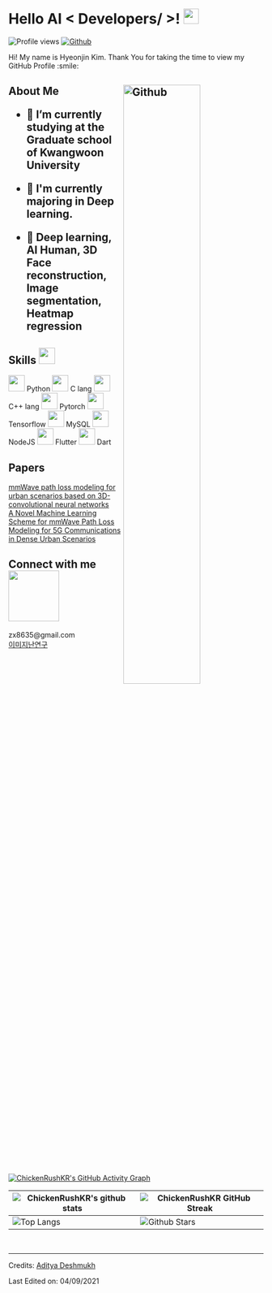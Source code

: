<h1> Hello AI < Developers/ >! <img src = "https://raw.githubusercontent.com/MartinHeinz/MartinHeinz/master/wave.gif" width = 30px> </h1>
<p align='center'>
</p>


![Profile views](https://visitor-badge.glitch.me/badge?page_id=ChickenRushKR.ChickenRushKR)
[![Github](https://img.shields.io/github/followers/ChickenRushKR?label=Follow&style=social)](https://github.com/ChickenRushKR)

<div size='20px'> Hi! My name is Hyeonjin Kim. Thank You for taking the time to view my GitHub Profile :smile: 
</div>

<h2> About Me

<img width="55%" align="right" alt="Github" src="https://raw.githubusercontent.com/onimur/.github/master/.resources/git-header.svg" />

- 🔭 I’m currently studying at the   Graduate school of Kwangwoon University
  
- 🌱 I'm currently majoring in Deep learning.
  
- 💬 Deep learning, AI Human, 3D Face reconstruction, Image segmentation, Heatmap regression
 

<h2> Skills <img src = "https://media2.giphy.com/media/QssGEmpkyEOhBCb7e1/giphy.gif?cid=ecf05e47a0n3gi1bfqntqmob8g9aid1oyj2wr3ds3mg700bl&rid=giphy.gif" width = 32px> </h2>
<img width ='32px' src ='https://raw.githubusercontent.com/rahulbanerjee26/githubAboutMeGenerator/main/icons/python.svg'> Python <img width ='32px' src ='https://raw.githubusercontent.com/rahulbanerjee26/githubAboutMeGenerator/main/icons/c.svg'> C lang <img width ='32px' src ='https://raw.githubusercontent.com/rahulbanerjee26/githubAboutMeGenerator/main/icons/cpp.svg'> C++ lang <img width ='32px' src ='https://raw.githubusercontent.com/rahulbanerjee26/githubAboutMeGenerator/main/icons/pytorch.svg'> Pytorch <img width ='32px' src ='https://raw.githubusercontent.com/rahulbanerjee26/githubAboutMeGenerator/main/icons/tensorflow.svg'> Tensorflow <img width ='32px' src ='https://raw.githubusercontent.com/rahulbanerjee26/githubAboutMeGenerator/main/icons/mysql.svg'> MySQL <img width ='32px' src ='https://raw.githubusercontent.com/rahulbanerjee26/githubAboutMeGenerator/main/icons/nodejs.svg'> NodeJS <img width ='32px' src ='https://raw.githubusercontent.com/rahulbanerjee26/githubAboutMeGenerator/main/icons/flutter.svg'> Flutter <img width ='32px' src ='https://raw.githubusercontent.com/rahulbanerjee26/githubAboutMeGenerator/main/icons/dart.svg'> Dart

<h2> Papers </h2>
  <a href='https://ieeexplore.ieee.org/document/9687274'>mmWave path loss modeling for urban scenarios based on 3D-convolutional neural networks</a><br>
  <a href='https://www.mdpi.com/2079-9292/11/12/1809'>A Novel Machine Learning Scheme for mmWave Path Loss Modeling for 5G Communications in Dense Urban Scenarios</a>
  

  
<h2> Connect with me <img src='https://raw.githubusercontent.com/ShahriarShafin/ShahriarShafin/main/Assets/handshake.gif' width="100px"> </h2>
zx8635@gmail.com<br>
<a href='https://chickenrush.tistory.com/'>이미지난연구</a><br>
<br>
<br>
  <br>
  
[![ChickenRushKR's GitHub Activity Graph](https://activity-graph.herokuapp.com/graph?username=ChickenRushKR&theme=tokyonight)](https://git.io/praveenscience)

| ![ChickenRushKR's github stats](https://github-readme-stats.vercel.app/api?username=ChickenRushKR&show_icons=true&theme=tokyonight) | ![ChickenRushKR GitHub Streak](https://github-readme-streak-stats.herokuapp.com/?user=ChickenRushKR&theme=tokyonight) |
| --- | --- |
| ![Top Langs](https://github-readme-stats.vercel.app/api/top-langs/?username=ChickenRushKR&theme=tokyonight) | ![Github Stars](https://github-readme-stats.vercel.app/api?username=ChickenRushKR&show_icons=true&locale=en&count_private=true&hide_rank=true&custom_title=My%20GitHub%20Stats&disable_animations=true&theme=tokyonight) |
<br>


-----
Credits: [Aditya Deshmukh](https://github.com/Aditya664)

Last Edited on: 04/09/2021
